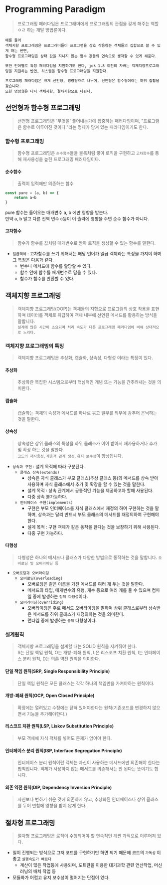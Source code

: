 # Programming Paradigm
> 프로그래밍 패러다임은 프로그래머에게 프로그래밍의 관점을 갖게 해주는 역할ㅇㄹ 하는 개발 방법론이다.

```
예를 들어
객체지향 프로그래밍은 프로그래머들이 프로그램을 상호 작용하는 객체들의 집합으로 볼 수 있게 하는 반면,
함수형 프로그래밍은 상태 값을 지니지 않는 함수 값들의 연속으로 생각할 수 있게 해준다.

또한 언어별로 특정 패러다임을 지원하기도 한다, jdk 1.8 이전의 자바는 객체지향프로그래밍을 지원하는 반면, 하스켈을 함수형 프로그래밍을 지원한다.

프로그래밍 패러다임은 크게 선언형, 명령형으로 나누며, 선언형은 함수형이라는 하위 집합을 갖습니다.
또한 명령형은 다시 객체지향, 절차지향으로 나뉜다.
```

## 선언형과 함수형 프로그래밍
> 선언형 프로그래밍은 '무엇을' 풀어내는가에 집중하는 패러다임이며, "프로그램은 함수로 이루어진 것이다."라는 명제가 담겨 있는 패러다임이기도 한다.

### 함수형 프로그래밍
> 함수형 프로그래밍은 ```순수함수```들을 블록처럼 쌓아 로직을 구현하고 ```고차함수```를 통해 재사용성을 높힌 프로그래밍 패러다임이다.

#### 순수함수
> 출력이 입력에만 의존하는 함수
```javascript
const pure = (a, b) => {
    return a+b
}
```
pure 함수는 들어오는 매개변수 a, b 에만 영향을 받는다.<br>
만약 a, b 말고 다른 전역 변수 c등이 이 출력에 영향을 주면 순수 함수가 아니다.<br>

#### 고차함수
> 함수가 함수를 값처럼 매개변수로 받아 로직을 생성할 수 있는 함수를 말한다.

- ```일급객체``` : 고차함수를 쓰기 위해서는 해당 언어가 일급 객체라는 특징을 가져야 하며 그 특징은 다음과 같다.
  - 변수나 메서드에 함수를 할당할 수 있다.
  - 함수 안에 함수를 매개변수로 담을 수 있다.
  - 함수가 함수를 반환할 수 있다.

## 객체지향 프로그래밍
> 객체지향 프로그래밍(OOP)는 객체들의 지합으로 프로그램의 상호 작용을 표현하며 데이터를 객체로 취급하여 객체 내부에 선언된 메서드를 활용하는 방식을 말합니다.<br>
> ```설계에 많은 시간이 소요되며 처리 속도가 다른 프로그래밍 패러다임에 비해 상대적으로 느리다.```

### 객체지향 프로그래밍의 특징
> 객체지향 프로그래밍은 추상화, 캡슐화, 상속성, 다형성 이라는 특징이 있다.

#### 추상화
> 추상화란 복잡한 시스템으로부터 핵심적인 개념 또는 기능을 간추려내는 것을 의미한다.

#### 캡슐화
> 캡슐화는 객체의 속성과 메서드를 하나로 묶고 일부를 외부에 감추어 은닉하는 것을 말한다.

#### 상속성
> 상속성은 상위 클래스의 특성을 하위 클래스가 이어 받아서 재사용하거나 추가 및 확장 하는 것을 말한다.<br>
> ```코드의 재사용성```, ```계층적 관계 생성```, ```유지 보수성```이 향상됩니다.

- ```상속과 구현``` : 설계 목적에 따라 구분된다.
  - ```클래스 상속(extends)```
    - 상속은 자식 클래스가 부모 클래스(추상 클래스 등)의 메서드를 상속 받아 사용하며 자식 클래스에서 추가 및 확장을 할 수 있는 것을 말한다.
    - 설계 목적 : 상속 관계에서 공통적인 기능을 제공하고자 할때 사용된다.
    - 다중 상속 불가능하다.
  - ```인터페이스 구현(implements)```
    - 구현은 부모 인터페이스를 자식 클래스에서 재정의 하여 구현하는 것을 말하며, 상속과는 달리 반드시 부모 클래스의 메서드를 재정의하여 구현해야한다.
    - 설계 목적 : 구현 객체가 같은 동작을 한다는 것을 보장하기 위해 사용된다.
    - 다중 구현 가능하다.
#### 다형성
> 다형성은 하나의 메서드나 클래스가 다양한 방법으로 동작하는 것을 말합니다. ```오버로딩 및 오버라이딩 등```

- ```오버로딩과 오버라이딩```
  - ```오버로딩(overloading)```
    - 오버로딩은 같은 이름을 가진 메서드를 여러 개 두는 것을 말한다.
    - 메서드의 타입, 매개변수의 유형, 개수 등으로 여러 개를 둘 수 있으며 컴파일 중에 발생하는 `정적 다형성`이다.
  - ```오버라이딩(overriding)```
    - 오버라이딩은 주로 메서드 오버라이딩을 말하며 상위 클래스로부터 상속받은 메서드를 하위 클래스가 재정의하는 것을 의미한다.
    - 런타임 중에 발생하는 `동적` 다형성이다.

### 설계원칙
> 객체지향 프로그래밍을 설계할 때는 SOLID 원칙을 지켜줘야 한다.<br>
> S는 단일 책임 원칙, O는 개방-폐쇄 원칙, L은 리스코프 치환 원칙, I는 인터페이스 분리 원칙, D는 의존 역전 원칙을 의미한다.

#### 단일 책임 원칙(SRP, Single Responsibility Principle)
> 단일 책임 원칙은 모든 클래스는 각각 하나의 책임만을 가져야하는 원칙이다.<br>


#### 개방-폐쇄 원칙(OCP, Open Closed Principle)
> 확장에는 열려있고 수정에는 닫혀 있어야한다는 원칙(기존코드를 변경하지 않으면서 기능을 추가해야한다.)

#### 리스코프 치환 원칙(LSP, Liskov Substitution Principle)
> 부모 객체에 자식 객체를 넣어도 문제가 없어야 한다.

#### 인터페이스 분리 원칙(ISP, Interface Segregation Principle)
> 인터페이스 분리 원칙이란 객체는 자신이 사용하는 메서드에만 의존해야 한다는 법칙입니다. 객체가 사용하지 않는 메서드를 의존해서는 안 된다는 뜻이기도 합니다.

#### 의존 역전 원칙(DIP, Dependency Inversion Principle)
> 자신보다 변하기 쉬운 것에 의존하지 않고, 추상화된 인터페이스나 상위 클래스를 두어 변함에 영향을 받지 않게 한다.

## 절차형 프로그래밍
> 절차형 프로그래밍은 로직이 수행되어야 할 연속적인 계싼 과적으로 이루어져 있다.

- 일이 진행되는 방식으로 그저 코드를 구현하기만 하면 되기 때문에 코드의 ```가독성``` 이 좋고 ```실행속도가 빠르다```
  - 계산이 많은 작업등에 사용되며, 포트란을 이용한 대기과학 관련 연산작업, 머신 러닝의 배치 작업 등 
- 모듈화가 어렵고 유지 보수성이 떨어지는 단점이 있다.